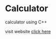 # Calculator

calculator using C++



visit website [click here]( https://goswamiakash.github.io/Calculator/)
